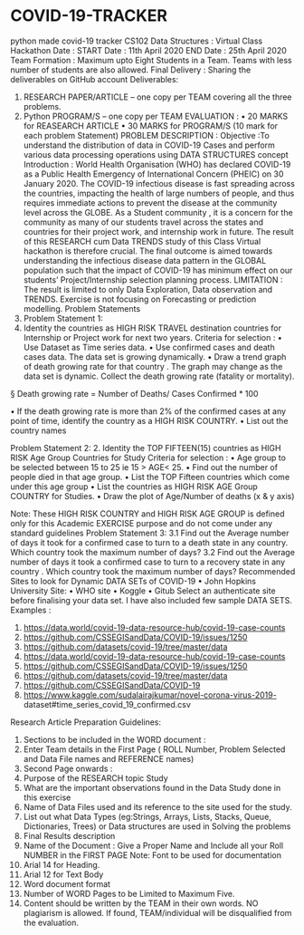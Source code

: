 # COVID-19-TRACKER
python made covid-19 tracker
CS102 Data Structures : Virtual Class Hackathon
Date : START Date : 11th April 2020
END Date : 25th April 2020
Team Formation : Maximum upto Eight Students in a Team. Teams with less
number of students are also allowed.
Final Delivery : Sharing the deliverables on GitHub account
Deliverables:

1. RESEARCH PAPER/ARTICLE – one copy per TEAM covering all the
three problems.
2. Python PROGRAM/S – one copy per TEAM
EVALUATION :
• 20 MARKS for REASEARCH ARTICLE
• 30 MARKS for PROGRAM/S (10 mark for each problem Statement)
PROBLEM DESCRIPTION :
Objective :To understand the distribution of data in COVID-19 Cases and perform
various data processing operations using DATA STRUCTURES concept
Introduction : World Health Organisation (WHO) has declared COVID-19 as a Public
Health Emergency of International Concern (PHEIC) on 30 January 2020. The COVID-19
infectious disease is fast spreading across the countries, impacting the health of large
numbers of people, and thus requires immediate actions to prevent the disease at the
community level across the GLOBE.
As a Student community , it is a concern for the community as many of our students
travel across the states and countries for their project work, and internship work in future.
The result of this RESEARCH cum Data TRENDS study of this Class Virtual hackathon is
therefore crucial. The final outcome is aimed towards understanding the infectious disease
data pattern in the GLOBAL population such that the impact of COVID-19 has minimum
effect on our students’ Project/Internship selection planning process.
LIMITATION : The result is limited to only Data Exploration, Data observation and
TRENDS. Exercise is not focusing on Forecasting or prediction modelling.
Problem Statements
1. Problem Statement 1:
1. Identity the countries as HIGH RISK TRAVEL destination countries for Internship
or Project work for next two years.
Criteria for selection :
• Use Dataset as Time series data.
• Use confirmed cases and death cases data. The data set is growing
dynamically.
• Draw a trend graph of death growing rate for that country . The graph may
change as the data set is dynamic. Collect the death growing rate (fatality
or mortality).

§ Death growing rate = Number of Deaths/ Cases Confirmed *
100

• If the death growing rate is more than 2% of the confirmed cases at any
point of time, identify the country as a HIGH RISK COUNTRY.
• List out the country names

Problem Statement 2:
2. Identity the TOP FIFTEEN(15) countries as HIGH RISK Age Group Countries for
Study
Criteria for selection :
• Age group to be selected between 15 to 25 ie 15 > AGE< 25.
• Find out the number of people died in that age group.
• List the TOP Fifteen countries which come under this age group
• List the countries as HIGH RISK AGE Group COUNTRY for Studies.
• Draw the plot of Age/Number of deaths (x & y axis)

Note: These HIGH RISK COUNTRY and HIGH RISK AGE GROUP is defined only for
this Academic EXERCISE purpose and do not come under any standard guidelines
Problem Statement 3:
3.1 Find out the Average number of days it took for a confirmed case to turn
to a death state in any country. Which country took the maximum number of days?
3.2 Find out the Average number of days it took a confirmed case to turn to a
recovery state in any country . Which country took the maximum number of days?
Recommended Sites to look for Dynamic DATA SETs of COVID-19
• John Hopkins University Site:
• WHO site
• Koggle
• Gitub
Select an authenticate site before finalising your data set. I have also included few sample
DATA SETS.
Examples :
1. https://data.world/covid-19-data-resource-hub/covid-19-case-counts
2. https://github.com/CSSEGISandData/COVID-19/issues/1250
3. https://github.com/datasets/covid-19/tree/master/data
4. https://data.world/covid-19-data-resource-hub/covid-19-case-counts
5. https://github.com/CSSEGISandData/COVID-19/issues/1250
6. https://github.com/datasets/covid-19/tree/master/data
7. https://github.com/CSSEGISandData/COVID-19
8. https://www.kaggle.com/sudalairajkumar/novel-corona-virus-2019-
dataset#time_series_covid_19_confirmed.csv

Research Article Preparation Guidelines:
1. Sections to be included in the WORD document :
1. Enter Team details in the First Page ( ROLL Number, Problem Selected and Data
File names and REFERENCE names)
2. Second Page onwards :
1. Purpose of the RESEARCH topic Study
2. What are the important observations found in the Data Study done in this
exercise
3. Name of Data Files used and its reference to the site used for the study.
4. List out what Data Types (eg:Strings, Arrays, Lists, Stacks, Queue,
Dictionaries, Trees) or Data structures are used in Solving the problems
5. Final Results description
6. Name of the Document : Give a Proper Name and Include all your Roll
NUMBER in the FIRST PAGE
Note:
Font to be used for documentation
1. Arial 14 for Heading.
2. Arial 12 for Text Body
3. Word document format
4. Number of WORD Pages to be Limited to Maximum Five.
5. Content should be written by the TEAM in their own words. NO
plagiarism is allowed. If found, TEAM/individual will be disqualified from
the evaluation.
